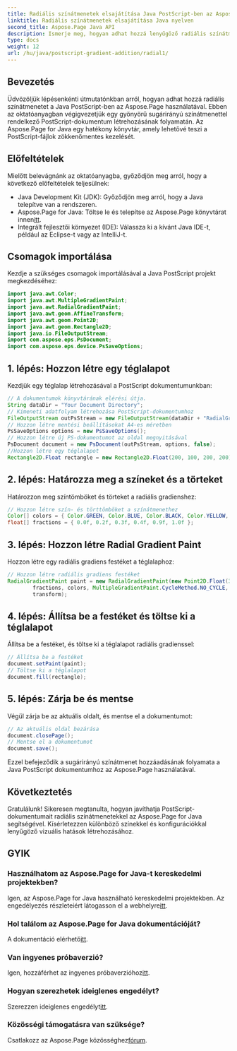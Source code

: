 ```yaml
---
title: Radiális színátmenetek elsajátítása Java PostScript-ben az Aspose.Page segítségével
linktitle: Radiális színátmenetek elsajátítása Java nyelven
second_title: Aspose.Page Java API
description: Ismerje meg, hogyan adhat hozzá lenyűgöző radiális színátmeneteket a Java PostScript-hez az Aspose.Page for Java használatával. Emelje fel PostScript-dokumentumait ezzel a lépésenkénti útmutatóval.
type: docs
weight: 12
url: /hu/java/postscript-gradient-addition/radial1/
---
```

## Bevezetés
Üdvözöljük lépésenkénti útmutatónkban arról, hogyan adhat hozzá radiális színátmenetet a Java PostScript-ben az Aspose.Page használatával. Ebben az oktatóanyagban végigvezetjük egy gyönyörű sugárirányú színátmenettel rendelkező PostScript-dokumentum létrehozásának folyamatán. Az Aspose.Page for Java egy hatékony könyvtár, amely lehetővé teszi a PostScript-fájlok zökkenőmentes kezelését.
## Előfeltételek
Mielőtt belevágnánk az oktatóanyagba, győződjön meg arról, hogy a következő előfeltételek teljesülnek:
- Java Development Kit (JDK): Győződjön meg arról, hogy a Java telepítve van a rendszeren.
-  Aspose.Page for Java: Töltse le és telepítse az Aspose.Page könyvtárat innen[itt](https://releases.aspose.com/page/java/).
- Integrált fejlesztői környezet (IDE): Válassza ki a kívánt Java IDE-t, például az Eclipse-t vagy az IntelliJ-t.
## Csomagok importálása
Kezdje a szükséges csomagok importálásával a Java PostScript projekt megkezdéséhez:
```java
import java.awt.Color;
import java.awt.MultipleGradientPaint;
import java.awt.RadialGradientPaint;
import java.awt.geom.AffineTransform;
import java.awt.geom.Point2D;
import java.awt.geom.Rectangle2D;
import java.io.FileOutputStream;
import com.aspose.eps.PsDocument;
import com.aspose.eps.device.PsSaveOptions;
```
## 1. lépés: Hozzon létre egy téglalapot
Kezdjük egy téglalap létrehozásával a PostScript dokumentumunkban:
```java
// A dokumentumok könyvtárának elérési útja.
String dataDir = "Your Document Directory";
// Kimeneti adatfolyam létrehozása PostScript-dokumentumhoz
FileOutputStream outPsStream = new FileOutputStream(dataDir + "RadialGradient1_outPS.ps");
// Hozzon létre mentési beállításokat A4-es méretben
PsSaveOptions options = new PsSaveOptions();
// Hozzon létre új PS-dokumentumot az oldal megnyitásával
PsDocument document = new PsDocument(outPsStream, options, false);
//Hozzon létre egy téglalapot
Rectangle2D.Float rectangle = new Rectangle2D.Float(200, 100, 200, 200);
```
## 2. lépés: Határozza meg a színeket és a törteket
Határozzon meg színtömböket és törteket a radiális gradienshez:
```java
// Hozzon létre szín- és törttömböket a színátmenethez
Color[] colors = { Color.GREEN, Color.BLUE, Color.BLACK, Color.YELLOW, new Color(245, 245, 220), Color.RED };
float[] fractions = { 0.0f, 0.2f, 0.3f, 0.4f, 0.9f, 1.0f };
```
## 3. lépés: Hozzon létre Radial Gradient Paint
Hozzon létre egy radiális gradiens festéket a téglalaphoz:
```java
// Hozzon létre radiális gradiens festéket
RadialGradientPaint paint = new RadialGradientPaint(new Point2D.Float(300, 200), 100, new Point2D.Float(300, 200),
        fractions, colors, MultipleGradientPaint.CycleMethod.NO_CYCLE, MultipleGradientPaint.ColorSpaceType.SRGB,
        transform);
```
## 4. lépés: Állítsa be a festéket és töltse ki a téglalapot
Állítsa be a festéket, és töltse ki a téglalapot radiális gradienssel:
```java
// Állítsa be a festéket
document.setPaint(paint);
// Töltse ki a téglalapot
document.fill(rectangle);
```
## 5. lépés: Zárja be és mentse
Végül zárja be az aktuális oldalt, és mentse el a dokumentumot:
```java
// Az aktuális oldal bezárása
document.closePage();
// Mentse el a dokumentumot
document.save();
```
Ezzel befejeződik a sugárirányú színátmenet hozzáadásának folyamata a Java PostScript dokumentumhoz az Aspose.Page használatával.
## Következtetés
Gratulálunk! Sikeresen megtanulta, hogyan javíthatja PostScript-dokumentumait radiális színátmenetekkel az Aspose.Page for Java segítségével. Kísérletezzen különböző színekkel és konfigurációkkal lenyűgöző vizuális hatások létrehozásához.
## GYIK
### Használhatom az Aspose.Page for Java-t kereskedelmi projektekben?
 Igen, az Aspose.Page for Java használható kereskedelmi projektekben. Az engedélyezés részleteiért látogasson el a webhelyre[itt](https://purchase.aspose.com/buy).
### Hol találom az Aspose.Page for Java dokumentációját?
 A dokumentáció elérhető[itt](https://reference.aspose.com/page/java/).
### Van ingyenes próbaverzió?
 Igen, hozzáférhet az ingyenes próbaverzióhoz[itt](https://releases.aspose.com/).
### Hogyan szerezhetek ideiglenes engedélyt?
 Szerezzen ideiglenes engedélyt[itt](https://purchase.aspose.com/temporary-license/).
### Közösségi támogatásra van szüksége?
 Csatlakozz az Aspose.Page közösséghez[fórum](https://forum.aspose.com/c/page/39).